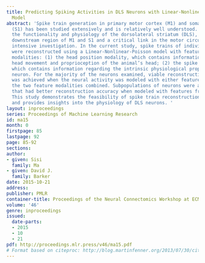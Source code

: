 ```yaml
---
title: Predicting Spiking Activities in DLS Neurons with Linear-Nonlinear-Poisson
  Model
abstract: 'Spike train generation in primary motor cortex (M1) and somatosensory cortex
  (S1) has been studied extensively and is relatively well understood. On the contrary,
  the functionality and physiology of the dorsolateral striatum (DLS), the immediate
  downstream region of M1 and S1 and a critical link in the motor circuit, still requires
  intensive investigation. In the current study, spike trains of individual DLS neurons
  were reconstructed using a Linear-Nonlinear-Poisson model with features from two
  modalities: (1) the head position modality, which contains information regarding
  head movement and proprioception of the animal’s head; (2) the spike history modality,
  which contains information regarding the intrinsic physiological properties of the
  neuron. For the majority of the neurons examined, viable reconstruction accuracy
  was achieved when the neural activity was modeled with either feature modality or
  the two feature modalities combined. Subpopulations of neurons were also identiﬁied
  that had better reconstruction accuracy when modeled with features from single modalities.
  This study demonstrates the feasibility of spike train reconstruction in DLS neurons
  and provides insights into the physiology of DLS neurons. '
layout: inproceedings
series: Proceedings of Machine Learning Research
id: ma15
month: 0
firstpage: 85
lastpage: 92
page: 85-92
sections: 
author:
- given: Sisi
  family: Ma
- given: David J.
  family: Barker
date: 2015-10-21
address: 
publisher: PMLR
container-title: Proceedings of the Neural Connectomics Workshop at ECML 2014
volume: '46'
genre: inproceedings
issued:
  date-parts:
  - 2015
  - 10
  - 21
pdf: http://proceedings.mlr.press/v46/ma15.pdf
# Format based on citeproc: http://blog.martinfenner.org/2013/07/30/citeproc-yaml-for-bibliographies/
---
```


